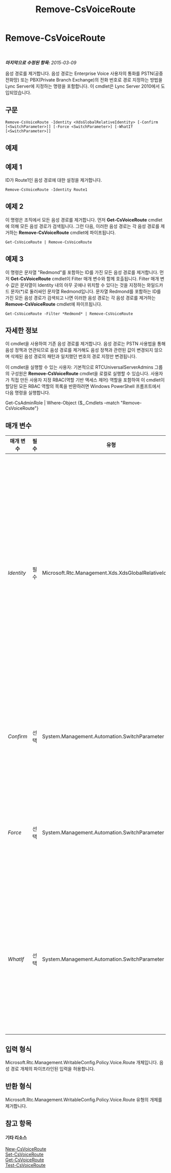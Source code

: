 ﻿---
title: Remove-CsVoiceRoute
TOCTitle: Remove-CsVoiceRoute
ms:assetid: 6687e538-e8f6-4bf0-b393-2c7b4a3f2f06
ms:mtpsurl: https://technet.microsoft.com/ko-kr/library/Gg398468(v=OCS.15)
ms:contentKeyID: 49303880
ms.date: 08/24/2015
mtps_version: v=OCS.15
ms.translationtype: HT
---

# Remove-CsVoiceRoute

 

_**마지막으로 수정된 항목:** 2015-03-09_

음성 경로를 제거합니다. 음성 경로는 Enterprise Voice 사용자의 통화를 PSTN(공중 전화망) 또는 PBX(Private Branch Exchange)의 전화 번호로 경로 지정하는 방법을 Lync Server에 지정하는 명령을 포함합니다. 이 cmdlet은 Lync Server 2010에서 도입되었습니다.

## 구문

    Remove-CsVoiceRoute -Identity <XdsGlobalRelativeIdentity> [-Confirm [<SwitchParameter>]] [-Force <SwitchParameter>] [-WhatIf [<SwitchParameter>]]

## 예제

## 예제 1

ID가 Route1인 음성 경로에 대한 설정을 제거합니다.

    Remove-CsVoiceRoute -Identity Route1

## 예제 2

이 명령은 조직에서 모든 음성 경로를 제거합니다. 먼저 **Get-CsVoiceRoute** cmdlet에 의해 모든 음성 경로가 검색됩니다. 그런 다음, 이러한 음성 경로는 각 음성 경로를 제거하는 **Remove-CsVoiceRoute** cmdlet에 파이프됩니다.

    Get-CsVoiceRoute | Remove-CsVoiceRoute

## 예제 3

이 명령은 문자열 "Redmond"를 포함하는 ID를 가진 모든 음성 경로를 제거합니다. 먼저 **Get-CsVoiceRoute** cmdlet이 Filter 매개 변수와 함께 호출됩니다. Filter 매개 변수 값은 문자열이 Identity 내의 아무 곳에나 위치할 수 있다는 것을 지정하는 와일드카드 문자(\*)로 둘러싸인 문자열 Redmond입니다. 문자열 Redmond를 포함하는 ID를 가진 모든 음성 경로가 검색되고 나면 이러한 음성 경로는 각 음성 경로를 제거하는 **Remove-CsVoiceRoute** cmdlet에 파이프됩니다.

    Get-CsVoiceRoute -Filter *Redmond* | Remove-CsVoiceRoute

## 자세한 정보

이 cmdlet을 사용하여 기존 음성 경로를 제거합니다. 음성 경로는 PSTN 사용법을 통해 음성 정책과 연관되므로 음성 경로를 제거해도 음성 정책과 관련된 값이 변경되지 않으며 삭제된 음성 경로의 패턴과 일치했던 번호의 경로 지정만 변경됩니다.

이 cmdlet을 실행할 수 있는 사용자: 기본적으로 RTCUniversalServerAdmins 그룹의 구성원은 **Remove-CsVoiceRoute** cmdlet을 로컬로 실행할 수 있습니다. 사용자가 직접 만든 사용자 지정 RBAC(역할 기반 액세스 제어) 역할을 포함하여 이 cmdlet이 할당된 모든 RBAC 역할의 목록을 반환하려면 Windows PowerShell 프롬프트에서 다음 명령을 실행합니다.

Get-CsAdminRole | Where-Object {$\_.Cmdlets –match "Remove-CsVoiceRoute"}

## 매개 변수


<table>
<colgroup>
<col style="width: 25%" />
<col style="width: 25%" />
<col style="width: 25%" />
<col style="width: 25%" />
</colgroup>
<thead>
<tr class="header">
<th>매개 변수</th>
<th>필수</th>
<th>유형</th>
<th>설명</th>
</tr>
</thead>
<tbody>
<tr class="odd">
<td><p><em>Identity</em></p></td>
<td><p>필수</p></td>
<td><p>Microsoft.Rtc.Management.Xds.XdsGlobalRelativeIdentity</p></td>
<td><p>삭제할 음성 경로를 고유하게 식별하는 문자열입니다. (Test Route와 같이 경로 이름에 공백이 포함된 경우 전체 문자열을 큰따옴표로 묶어야 합니다.)</p>
<p></p></td>
</tr>
<tr class="even">
<td><p><em>Confirm</em></p></td>
<td><p>선택</p></td>
<td><p>System.Management.Automation.SwitchParameter</p></td>
<td><p>명령을 실행하기 전에 확인 메시지를 표시합니다.</p></td>
</tr>
<tr class="odd">
<td><p><em>Force</em></p></td>
<td><p>선택</p></td>
<td><p>System.Management.Automation.SwitchParameter</p></td>
<td><p>변경하기 전에 표시되는 확인 메시지를 표시하지 않습니다.</p></td>
</tr>
<tr class="even">
<td><p><em>WhatIf</em></p></td>
<td><p>선택</p></td>
<td><p>System.Management.Automation.SwitchParameter</p></td>
<td><p>명령을 실제로 실행하지 않고도 명령이 실행될 경우 발생할 수 있는 현상을 설명합니다.</p></td>
</tr>
</tbody>
</table>


## 입력 형식

Microsoft.Rtc.Management.WritableConfig.Policy.Voice.Route 개체입니다. 음성 경로 개체의 파이프라인된 입력을 허용합니다.

## 반환 형식

Microsoft.Rtc.Management.WritableConfig.Policy.Voice.Route 유형의 개체를 제거합니다.

## 참고 항목

#### 기타 리소스

[New-CsVoiceRoute](new-csvoiceroute.md)  
[Set-CsVoiceRoute](set-csvoiceroute.md)  
[Get-CsVoiceRoute](get-csvoiceroute.md)  
[Test-CsVoiceRoute](test-csvoiceroute.md)

